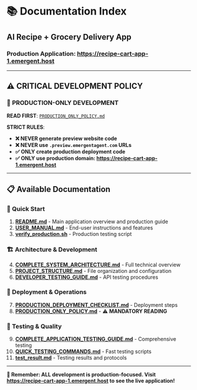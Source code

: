 # 📚 Documentation Index
## AI Recipe + Grocery Delivery App

### **Production Application**: https://recipe-cart-app-1.emergent.host

---

## ⚠️ **CRITICAL DEVELOPMENT POLICY**

### 🚫 **PRODUCTION-ONLY DEVELOPMENT**
**READ FIRST**: [`PRODUCTION_ONLY_POLICY.md`](./PRODUCTION_ONLY_POLICY.md)

**STRICT RULES**:
- **❌ NEVER generate preview website code**
- **❌ NEVER use `.preview.emergentagent.com` URLs**
- **✅ ONLY create production deployment code**
- **✅ ONLY use production domain: https://recipe-cart-app-1.emergent.host**

---

## 📋 **Available Documentation**

### **🚀 Quick Start**
1. **[README.md](../README.md)** - Main application overview and production guide
2. **[USER_MANUAL.md](./USER_MANUAL.md)** - End-user instructions and features
3. **[verify_production.sh](../verify_production.sh)** - Production testing script

### **🏗️ Architecture & Development**
4. **[COMPLETE_SYSTEM_ARCHITECTURE.md](./COMPLETE_SYSTEM_ARCHITECTURE.md)** - Full technical overview
5. **[PROJECT_STRUCTURE.md](./PROJECT_STRUCTURE.md)** - File organization and configuration
6. **[DEVELOPER_TESTING_GUIDE.md](./DEVELOPER_TESTING_GUIDE.md)** - API testing procedures

### **🚀 Deployment & Operations**
7. **[PRODUCTION_DEPLOYMENT_CHECKLIST.md](./PRODUCTION_DEPLOYMENT_CHECKLIST.md)** - Deployment steps
8. **[PRODUCTION_ONLY_POLICY.md](./PRODUCTION_ONLY_POLICY.md)** - ⚠️ **MANDATORY READING**

### **🧪 Testing & Quality**
9. **[COMPLETE_APPLICATION_TESTING_GUIDE.md](./COMPLETE_APPLICATION_TESTING_GUIDE.md)** - Comprehensive testing
10. **[QUICK_TESTING_COMMANDS.md](./QUICK_TESTING_COMMANDS.md)** - Fast testing scripts
11. **[test_result.md](./test_result.md)** - Testing results and protocols

---

**🎯 Remember: ALL development is production-focused. Visit https://recipe-cart-app-1.emergent.host to see the live application!**
